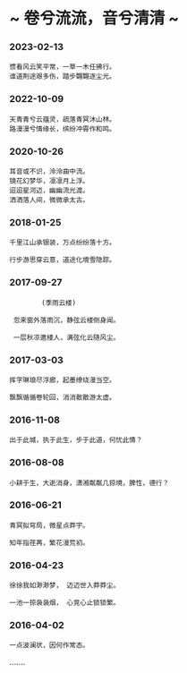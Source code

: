 # ~ 卷兮流流，音兮清清 ~ 

### 2023-02-13

```
惯看风云笑平常，一草一木任拂行。
谁道荆途艰多伤，踏步翾翾逐尘光。
```

### 2022-10-09

```
天青青兮云蕴灵，疏落青冥沐山林。
路漫漫兮情缘长，缤纷冲霄作和鸣。
```

### 2020-10-26

```
耳音或不识，泠泠曲中流。
镜花幻梦华，凛凛月上浮。
迢迢星河迈，幽幽流光渡。
洒洒落人间，微微承太古。
```
### 2018-01-25

```
千里江山承银装，万点纷纷落十方。

行步游思穿云意，道途化境雪隐踪。
```



###  2017-09-27 

```
        (季雨云楼)

 忽来窗外落雨沉，静弦云楼侧身闻。
  
 一层秋凉邀楼人，满弦化云随风尘。

 ```


### 2017-03-03

``` 
挥字琳琅尽浮廊，起墨缭绕漫当空。

飘飘循循卷轮回，消消散散游太虚。
```


### 2016-11-08

```
出于此城，执于此生，步于此道，何忧此情？
```


### 2016-08-08

```
小耕于生，大逝消身，潇湘粼粼几掠境，脾性，德行？
```


### 2016-06-21

```
青冥拟穹局，微星点莽宇。

知年指荏苒，繁花漫荒初。
```


### 2016-04-23

```
徐徐我如渺渺梦， 迈迈世入莽莽尘。

一池一掠袅袅烟， 心竞心止锁锁繁。
```



### 2016-04-02

```
一点波澜状，因何作常态。
```

.......
